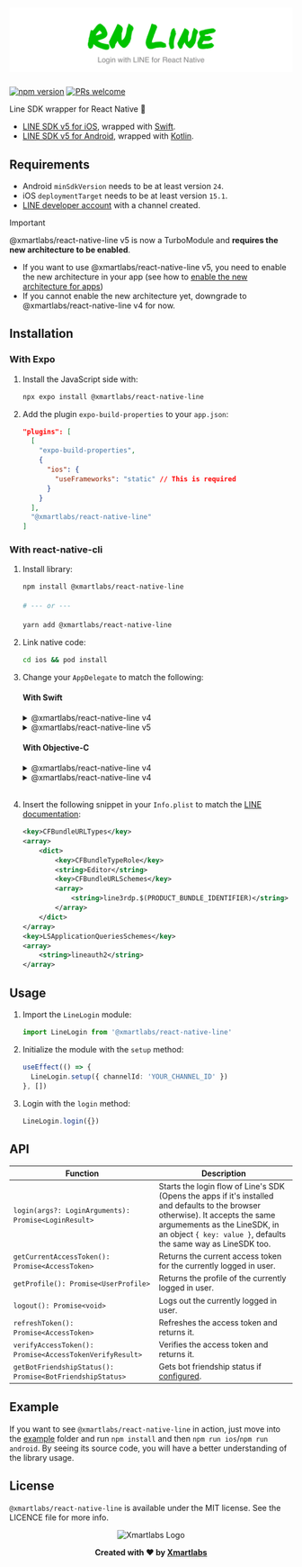 # ![React Native Line](/assets/banner.png)

[![npm version](https://img.shields.io/npm/v/@xmartlabs/react-native-line.svg?style=flat-square)](https://www.npmjs.com/package/@xmartlabs/react-native-line)
[![PRs welcome](https://img.shields.io/badge/PRs-welcome-brightgreen.svg?style=flat-square)](http://makeapullrequest.com)

Line SDK wrapper for React Native 🚀

- [LINE SDK v5 for iOS](https://developers.line.biz/en/reference/ios-sdk-swift/), wrapped with [Swift](https://developer.apple.com/swift/).
- [LINE SDK v5 for Android](https://developers.line.biz/en/reference/android-sdk/), wrapped with [Kotlin](https://kotlinlang.org/).

## Requirements

- Android `minSdkVersion` needs to be at least version `24`.
- iOS `deploymentTarget` needs to be at least version `15.1`.
- [LINE developer account](https://developers.line.biz/console/) with a channel created.

> [!IMPORTANT]
> @xmartlabs/react-native-line v5 is now a TurboModule and **requires the new architecture to be enabled**.
> - If you want to use @xmartlabs/react-native-line v5, you need to enable the new architecture in your app (see how to [enable the new architecture for apps](https://github.com/reactwg/react-native-new-architecture/blob/main/docs/enable-apps.md))
> - If you cannot enable the new architecture yet, downgrade to @xmartlabs/react-native-line v4 for now.

## Installation

### With Expo

1. Install the JavaScript side with:

    ```bash
    npx expo install @xmartlabs/react-native-line
    ```

2. Add the plugin `expo-build-properties` to your `app.json`:

    ```json
    "plugins": [
      [
        "expo-build-properties",
        {
          "ios": {
            "useFrameworks": "static" // This is required
          }
        }
      ],
      "@xmartlabs/react-native-line"
    ]
    ```

### With react-native-cli

1. Install library:

    ```bash
    npm install @xmartlabs/react-native-line

    # --- or ---

    yarn add @xmartlabs/react-native-line
    ```

2. Link native code:

    ```bash
    cd ios && pod install
    ```

3. Change your `AppDelegate` to match the following:

    #### With Swift

    <details>
      <summary>@xmartlabs/react-native-line v4</summary>

      ```swift
      import RNLine

      ...

      override func application(_ application: UIApplication, open url: URL, options: [UIApplication.OpenURLOptionsKey : Any] = [:]) -> Bool {
        return LineLogin.application(application, open: url, options: options)
      }
      ```
    </details>

    <details>
      <summary>@xmartlabs/react-native-line v5</summary>

      ```swift
      import react_native_line

      ...

      override func application(_ application: UIApplication, open url: URL, options: [UIApplication.OpenURLOptionsKey : Any] = [:]) -> Bool {
        return LineLogin.application(application, open: url, options: options)
      }
      ```
    </details>

    #### With Objective-C

    <details>
      <summary>@xmartlabs/react-native-line v4</summary>

      ```objectivec
      #import "RNLine-Swift.h"

      ...

      - (BOOL)application:(UIApplication *)application openURL:(NSURL *)url options:(NSDictionary<UIApplicationOpenURLOptionsKey,id> *)options
      {
        return [LineLogin application:application open:url options:options];
      }
      ```
    </details>

    <details>
      <summary>@xmartlabs/react-native-line v4</summary>

      ```objectivec
      #import "react_native_line-Swift.h"

      ...

      - (BOOL)application:(UIApplication *)application openURL:(NSURL *)url options:(NSDictionary<UIApplicationOpenURLOptionsKey,id> *)options
      {
        return [LineLogin application:application open:url options:options];
      }
      ```
    </details>
    <br>

4. Insert the following snippet in your `Info.plist` to match the [LINE documentation](https://developers.line.biz/en/docs/line-login-sdks/ios-sdk/swift/setting-up-project/#config-infoplist-file):

    ```xml
    <key>CFBundleURLTypes</key>
    <array>
        <dict>
            <key>CFBundleTypeRole</key>
            <string>Editor</string>
            <key>CFBundleURLSchemes</key>
            <array>
                <string>line3rdp.$(PRODUCT_BUNDLE_IDENTIFIER)</string>
            </array>
        </dict>
    </array>
    <key>LSApplicationQueriesSchemes</key>
    <array>
        <string>lineauth2</string>
    </array>
    ```

## Usage

1. Import the `LineLogin` module:

    ```typescript
    import LineLogin from '@xmartlabs/react-native-line'
    ```

2. Initialize the module with the `setup` method:

    ```typescript
    useEffect(() => {
      LineLogin.setup({ channelId: 'YOUR_CHANNEL_ID' })
    }, [])
    ```

3. Login with the `login` method:

    ```typescript
    LineLogin.login({})
    ```

## API

| Function                                                 | Description                                                                                                                                                                                                                        |
| -------------------------------------------------------- | ---------------------------------------------------------------------------------------------------------------------------------------------------------------------------------------------------------------------------------- |
| `login(args?: LoginArguments): Promise<LoginResult>`     | Starts the login flow of Line's SDK (Opens the apps if it's installed and defaults to the browser otherwise). It accepts the same argumements as the LineSDK, in an object `{ key: value }`, defaults the same way as LineSDK too. |
| `getCurrentAccessToken(): Promise<AccessToken>`          | Returns the current access token for the currently logged in user.                                                                                                                                                                 |
| `getProfile(): Promise<UserProfile>`                     | Returns the profile of the currently logged in user.                                                                                                                                                                               |
| `logout(): Promise<void>`                                | Logs out the currently logged in user.                                                                                                                                                                                             |
| `refreshToken(): Promise<AccessToken>`                   | Refreshes the access token and returns it.                                                                                                                                                                                         |
| `verifyAccessToken(): Promise<AccessTokenVerifyResult>`  | Verifies the access token and returns it.                                                                                                                                                                                          |
| `getBotFriendshipStatus(): Promise<BotFriendshipStatus>` | Gets bot friendship status if [configured](https://developers.line.biz/en/docs/ios-sdk/swift/link-a-bot/).                                                                                                                         |

## Example

If you want to see `@xmartlabs/react-native-line` in action, just move into the [example](/example) folder and run `npm install` and then `npm run ios`/`npm run android`. By seeing its source code, you will have a better understanding of the library usage.

## License

`@xmartlabs/react-native-line` is available under the MIT license. See the LICENCE file for more info.

<p align="center">
  <img src="https://github.com/user-attachments/assets/53fab07a-54f5-4f46-a894-e3476318a68d" alt="Xmartlabs Logo" width="150" />
</p>

<p align="center">
  <b>Created with ❤️ by <a href="https://xmartlabs.com/">Xmartlabs</a></b>
</p>
